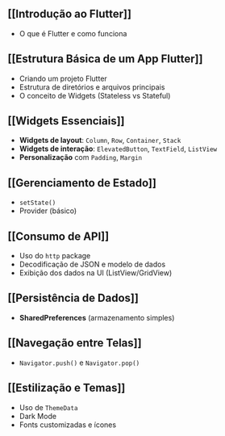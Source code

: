 ## [[Introdução ao Flutter]]
- O que é Flutter e como funciona
## [[Estrutura Básica de um App Flutter]]
- Criando um projeto Flutter
- Estrutura de diretórios e arquivos principais
- O conceito de Widgets (Stateless vs Stateful)

## [[Widgets Essenciais]]
- **Widgets de layout**: `Column`, `Row`, `Container`, `Stack`
- **Widgets de interação**: `ElevatedButton`, `TextField`, `ListView`
- **Personalização** com `Padding`, `Margin`

## [[Gerenciamento de Estado]]
- `setState()`
- Provider (básico)

## [[Consumo de API]]
- Uso do `http` package
- Decodificação de JSON e modelo de dados
- Exibição dos dados na UI (ListView/GridView)

## [[Persistência de Dados]]
- **SharedPreferences** (armazenamento simples)

## [[Navegação entre Telas]]
- `Navigator.push()` e `Navigator.pop()`

## [[Estilização e Temas]]
- Uso de `ThemeData`
- Dark Mode
- Fonts customizadas e ícones
